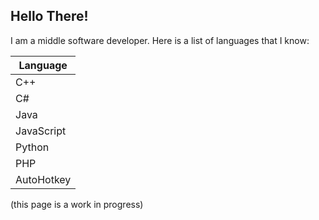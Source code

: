 ## Hello There!
I am a middle software developer. Here is a list of languages that I know:
<!-- woo markdown table -->
|Language|
|--------|
|C++|
|C#|
|Java|
|JavaScript|
|Python|
|PHP|
|AutoHotkey|

(this page is a work in progress)
